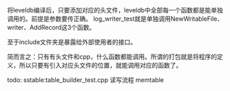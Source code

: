 将leveldb编译后，只要添加对应的头文件，leveldb中全部每一个函数都是能单独调用的。前提是参数要传正确。
log_writer_test就是单独调用NewWritableFile、writer、AddRecord这3个函数。

至于include文件夹是暴露给外部使用者的接口。

简而言之：只有有头文件和cpp，什么函数都能调用。所谓的打包就是将程序的定义，所以只要有引入对应头文件的位置，就能调用对应的函数了。

todo:
    sstable:table_builder_test.cpp
    读写流程
    memtable